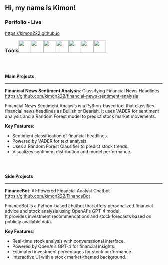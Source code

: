 ## Hi, my name is Kimon!

### Portfolio - Live
https://kimon222.github.io

<div style="display:flex; flex-wrap: wrap">
  <h3>Tools</h3> 
  <img src="https://cdn.jsdelivr.net/gh/devicons/devicon/icons/python/python-original.svg" width="40" height="40" />
  <img src="https://cdn.jsdelivr.net/gh/devicons/devicon/icons/mysql/mysql-original.svg" width="40" height="40" />
  <img src="https://cdn.jsdelivr.net/gh/devicons/devicon/icons/scikitlearn/scikitlearn-original.svg" width="40" height="40" />
  <img src="https://cdn.jsdelivr.net/gh/devicons/devicon/icons/tensorflow/tensorflow-original.svg" width="40" height="40" />
  <img src="https://logos-world.net/wp-content/uploads/2021/10/Tableau-Logo.png" width="40" height="40" />
  <img src="https://upload.wikimedia.org/wikipedia/commons/c/cf/New_Power_BI_Logo.svg" width="40" height="40" />
  <img src="https://cdn.jsdelivr.net/gh/devicons/devicon/icons/jupyter/jupyter-original.svg" width="40" height="40" />
</div>

<br/>
<br/>

**Main Projects**

---

**Financial News Sentiment Analysis**: Classifying Financial News Headlines<br/>
https://github.com/kimon222/financial-news-sentiment-analysis

Financial News Sentiment Analysis is a Python-based tool that classifies financial news headlines as Bullish or Bearish. It uses VADER for sentiment analysis and a Random Forest model to predict stock market movements.

**Key Features**:
- Sentiment classification of financial headlines.
- Powered by VADER for text analysis.
- Uses a Random Forest Classifier to predict stock trends.
- Visualizes sentiment distribution and model performance.

<br/>
<br/>

**Side Projects**

---

**FinanceBot**: AI-Powered Financial Analyst Chatbot  
https://github.com/kimon222/FinanceBot

FinanceBot is a Python-based chatbot that offers personalized financial advice and stock analysis using OpenAI's GPT-4 model.  
It provides investment recommendations and stock forecasts based on publicly available data.

**Key Features**:  
- Real-time stock analysis with conversational interface.  
- Powered by OpenAI’s GPT-4 for financial insights.
- Estimated investment percentages for stock performance.  
- Interactive UI with a stock market-themed background.


<!--
**kimonmono986/kimonmono986** is a ✨ _special_ ✨ repository because its `README.md` (this file) appears on your GitHub profile.

Here are some ideas to get you started:

- 🔭 I’m currently working on ...
- 🌱 I’m currently learning ...
- 👯 I’m looking to collaborate on ...
- 🤔 I’m looking for help with ...
- 💬 Ask me about ...
- 📫 How to reach me: ...
- 😄 Pronouns: ...
- ⚡ Fun fact: ...
-->
